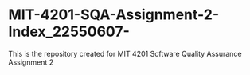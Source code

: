 # MIT-4201-SQA-Assignment-2-Index_22550607-
This is the repository created for MIT 4201 Software Quality Assurance Assignment 2
